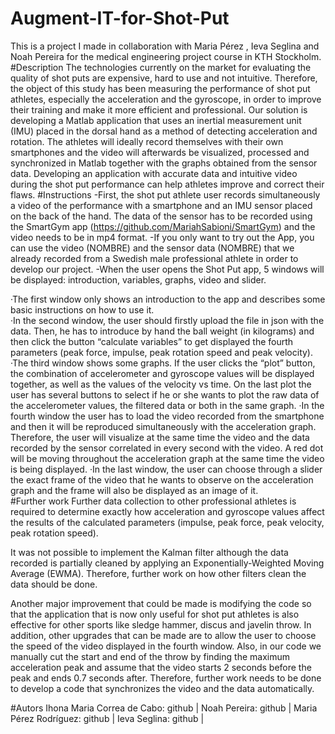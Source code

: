 # Augment-IT-for-Shot-Put
This is a project I made in collaboration with Maria Pérez , Ieva Seglina and Noah Pereira for the medical engineering project course in KTH Stockholm.
#Description
The technologies currently on the market for evaluating the quality of shot puts are expensive, hard to use and not intuitive. Therefore, the object of this study has been measuring the performance of shot put athletes, especially the acceleration and the gyroscope, in order to improve their training and make it more efficient and professional. Our solution is developing a Matlab application that uses an inertial measurement unit (IMU) placed in the dorsal hand as a method of detecting acceleration and rotation. The athletes will ideally record themselves with their own smartphones and the video will afterwards be visualized, processed and synchronized in Matlab together with the graphs obtained from the sensor data. Developing an application with accurate data and intuitive video during the shot put performance can help athletes improve and correct their flaws. 
#Instructions
 -First, the shot put athlete user records simultaneously a video of the performance with a smartphone and an IMU sensor placed on the back of the hand. The data of  the sensor has to be recorded using the SmartGym app (https://github.com/MariahSabioni/SmartGym) and the video needs to be in mp4 format.
 -If you only want to try out the App, you can use the video (NOMBRE) and the sensor data (NOMBRE) that we already recorded from a Swedish male professional athlete in order to develop our project. 
 -When the user opens the Shot Put app, 5 windows will be displayed: introduction, variables, graphs, video and slider. 

  ·The first window only shows an introduction to the app and describes some basic instructions on how to use it.  
  ·In the second window, the user should firstly upload the file in json with the data. Then, he has to introduce by hand the ball weight (in kilograms) and then click   the button “calculate variables” to get displayed the fourth parameters (peak force, impulse, peak rotation speed and peak velocity). 
  ·The third window shows some graphs. If the user clicks the “plot” button,  the combination of accelerometer and gyroscope values will be displayed together, as well    as the values of the velocity vs time. On the last plot the user has several buttons to select if he or she wants to plot the raw data of the accelerometer values,    the filtered data or both in the same graph.
  ·In the fourth window the user has to load the video recorded from the smartphone and then it will be reproduced simultaneously with the acceleration graph.            Therefore, the user will visualize at the same time the video and the data recorded by the sensor correlated in every second with the video. A red dot will be          moving throughout the acceleration graph at the same time the video is being displayed. 
  ·In the last window, the user can choose through a slider the exact frame of the video that he wants to observe on the acceleration graph and the frame will also be    displayed as an image of it.  
#Further work
Further data collection to other professional athletes is required to determine exactly how acceleration and gyroscope values affect the results of the calculated parameters (impulse, peak force, peak velocity, peak rotation speed). 

It was not possible to implement the Kalman filter although the data recorded is partially cleaned by applying an Exponentially-Weighted Moving Average (EWMA). Therefore, further work on how other filters clean the data should be done.

Another major improvement that could be made is modifying the code so that the application that is now only useful for shot put athletes is also effective for other sports like sledge hammer, discus and javelin throw.
In addition, other upgrades that can be made are to allow the user to choose the speed of the video displayed in the fourth window. 
Also, in our code we manually cut the start and end of the throw by finding the maximum acceleration peak and  assume that the video starts 2 seconds before the peak and ends 0.7 seconds after. Therefore, further work needs to be done to develop a code that synchronizes the video and the data automatically.

#Autors
Ihona Maria Correa de Cabo: github |
Noah Pereira:  github |
Maria Pérez Rodríguez:  github |
Ieva Seglina:  github |

